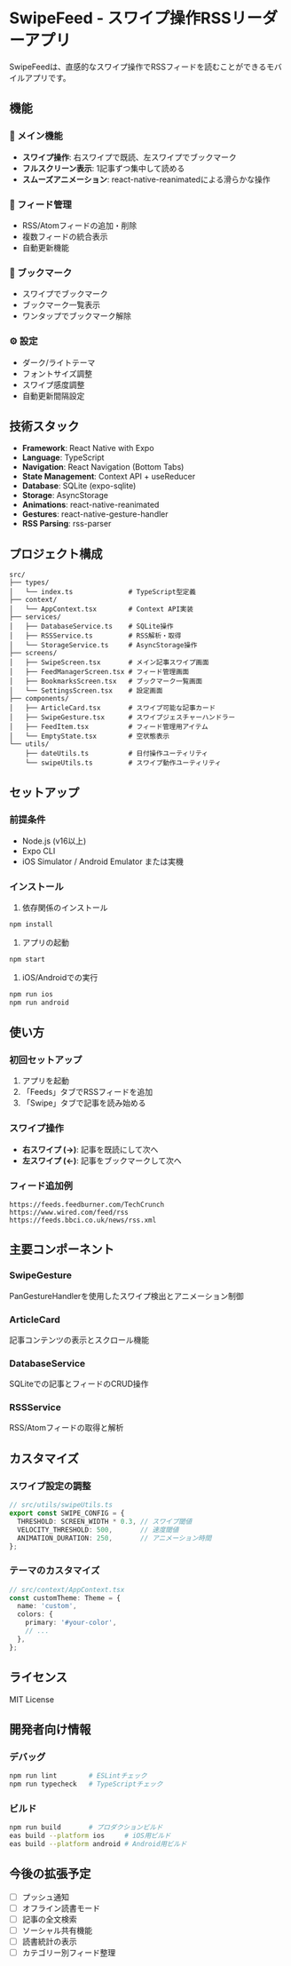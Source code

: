 # SwipeFeed - スワイプ操作RSSリーダーアプリ

SwipeFeedは、直感的なスワイプ操作でRSSフィードを読むことができるモバイルアプリです。

## 機能

### 🎯 メイン機能

- **スワイプ操作**: 右スワイプで既読、左スワイプでブックマーク
- **フルスクリーン表示**: 1記事ずつ集中して読める
- **スムーズアニメーション**: react-native-reanimatedによる滑らかな操作

### 📡 フィード管理

- RSS/Atomフィードの追加・削除
- 複数フィードの統合表示
- 自動更新機能

### 🔖 ブックマーク

- スワイプでブックマーク
- ブックマーク一覧表示
- ワンタップでブックマーク解除

### ⚙️ 設定

- ダーク/ライトテーマ
- フォントサイズ調整
- スワイプ感度調整
- 自動更新間隔設定

## 技術スタック

- **Framework**: React Native with Expo
- **Language**: TypeScript
- **Navigation**: React Navigation (Bottom Tabs)
- **State Management**: Context API + useReducer
- **Database**: SQLite (expo-sqlite)
- **Storage**: AsyncStorage
- **Animations**: react-native-reanimated
- **Gestures**: react-native-gesture-handler
- **RSS Parsing**: rss-parser

## プロジェクト構成

```text
src/
├── types/
│   └── index.ts              # TypeScript型定義
├── context/
│   └── AppContext.tsx        # Context API実装
├── services/
│   ├── DatabaseService.ts    # SQLite操作
│   ├── RSSService.ts         # RSS解析・取得
│   └── StorageService.ts     # AsyncStorage操作
├── screens/
│   ├── SwipeScreen.tsx       # メイン記事スワイプ画面
│   ├── FeedManagerScreen.tsx # フィード管理画面
│   ├── BookmarksScreen.tsx   # ブックマーク一覧画面
│   └── SettingsScreen.tsx    # 設定画面
├── components/
│   ├── ArticleCard.tsx       # スワイプ可能な記事カード
│   ├── SwipeGesture.tsx      # スワイプジェスチャーハンドラー
│   ├── FeedItem.tsx          # フィード管理用アイテム
│   └── EmptyState.tsx        # 空状態表示
└── utils/
    ├── dateUtils.ts          # 日付操作ユーティリティ
    └── swipeUtils.ts         # スワイプ動作ユーティリティ
```

## セットアップ

### 前提条件

- Node.js (v16以上)
- Expo CLI
- iOS Simulator / Android Emulator または実機

### インストール

1. 依存関係のインストール

```bash
npm install
```

1. アプリの起動

```bash
npm start
```

1. iOS/Androidでの実行

```bash
npm run ios
npm run android
```

## 使い方

### 初回セットアップ

1. アプリを起動
2. 「Feeds」タブでRSSフィードを追加
3. 「Swipe」タブで記事を読み始める

### スワイプ操作

- **右スワイプ (→)**: 記事を既読にして次へ
- **左スワイプ (←)**: 記事をブックマークして次へ

### フィード追加例

```text
https://feeds.feedburner.com/TechCrunch
https://www.wired.com/feed/rss
https://feeds.bbci.co.uk/news/rss.xml
```

## 主要コンポーネント

### SwipeGesture

PanGestureHandlerを使用したスワイプ検出とアニメーション制御

### ArticleCard

記事コンテンツの表示とスクロール機能

### DatabaseService

SQLiteでの記事とフィードのCRUD操作

### RSSService

RSS/Atomフィードの取得と解析

## カスタマイズ

### スワイプ設定の調整

```typescript
// src/utils/swipeUtils.ts
export const SWIPE_CONFIG = {
  THRESHOLD: SCREEN_WIDTH * 0.3, // スワイプ閾値
  VELOCITY_THRESHOLD: 500,       // 速度閾値
  ANIMATION_DURATION: 250,       // アニメーション時間
};
```

### テーマのカスタマイズ

```typescript
// src/context/AppContext.tsx
const customTheme: Theme = {
  name: 'custom',
  colors: {
    primary: '#your-color',
    // ...
  },
};
```

## ライセンス

MIT License

## 開発者向け情報

### デバッグ

```bash
npm run lint        # ESLintチェック
npm run typecheck   # TypeScriptチェック
```

### ビルド

```bash
npm run build       # プロダクションビルド
eas build --platform ios     # iOS用ビルド
eas build --platform android # Android用ビルド
```

## 今後の拡張予定

- [ ] プッシュ通知
- [ ] オフライン読書モード
- [ ] 記事の全文検索
- [ ] ソーシャル共有機能
- [ ] 読書統計の表示
- [ ] カテゴリー別フィード整理
